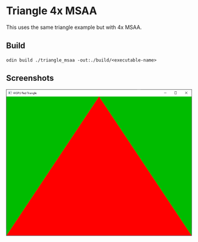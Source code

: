 # Triangle 4x MSAA

This uses the same triangle example but with 4x MSAA.

## Build

```shell
odin build ./triangle_msaa -out:./build/<executable-name>
```

## Screenshots

![Triangle](./triangle_msaa.png)
